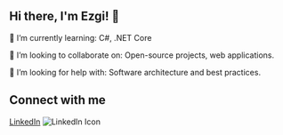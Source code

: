 ## Hi there, I'm Ezgi! 👋

🌱 I’m currently learning: C#, .NET Core

👯 I’m looking to collaborate on: Open-source projects, web applications.

🤔 I’m looking for help with: Software architecture and best practices.

## Connect with me
[LinkedIn](https://www.linkedin.com/in/ezgikececi/) ![LinkedIn Icon](https://path-to-your-icon.com/linkedin-icon.png)

